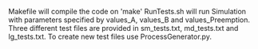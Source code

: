 Makefile will compile the code on 'make' RunTests.sh will run Simulation with parameters specified by values_A, values_B and values_Preemption. Three different test files are provided in sm_tests.txt, md_tests.txt and lg_tests.txt. To create new test files use ProcessGenerator.py.
